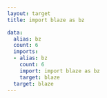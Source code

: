 ```yaml
---
layout: target
title: import blaze as bz

data:
  alias: bz
  count: 6
  imports:
  - alias: bz
    count: 6
    import: import blaze as bz
    target: blaze
  target: blaze
---
```

